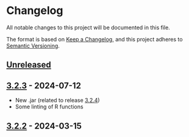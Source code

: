 # Changelog

All notable changes to this project will be documented in this file.

The format is based on [Keep a Changelog](https://keepachangelog.com/en/1.1.0/), and this project adheres
to [Semantic Versioning](https://semver.org/spec/v2.0.0.html).

## [Unreleased]

## [3.2.3] - 2024-07-12


* New .jar (related to release [3.2.4](https://github.com/jdemetra/jdplus-main/releases/tag/v3.2.4))
* Some linting of R functions

## [3.2.2] - 2024-03-15

[Unreleased]: https://github.com/rjdverse/rjd3x13/compare/v3.2.3...HEAD
[3.2.3]: https://github.com/rjdverse/rjd3x13/releases/tag/v3.2.2...v3.2.3
[3.2.2]: https://github.com/rjdverse/rjd3x13/releases/tag/v3.2.2

